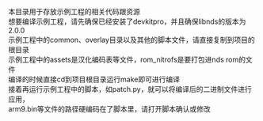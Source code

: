 本目录用于存放示例工程的相关代码跟资源  
想要编译示例工程，请先确保已经安装了devkitpro，并且确保libnds的版本为2.0.0    
示例工程中的common、overlay目录以及其他的脚本文件，请直接复制到项目的根目录  
示例工程中的assets是汉化编码表等文件，rom_nitrofs是要打包进nds rom的文件  
编译的时候直接cd到项目根目录运行make即可进行编译  
接着再运行示例工程中的脚本，如patch.py，就可以将编译后的二进制文件进行应用，  
arm9.bin等文件的路径硬编码在了脚本里，请打开脚本确认或修改